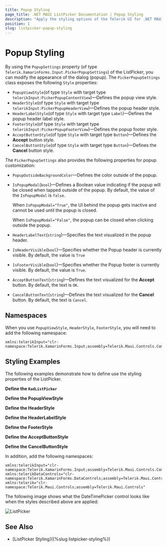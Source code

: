 ```yaml
---
title: Popup Styling
page_title: .NET MAUI ListPicker Documentation | Popup Styling
description: "Apply the styling options of the Telerik UI for .NET MAUI ListPicker Popup."
position: 1
slug: listpicker-popup-styling
---
```


# Popup Styling

By using the `PopupSettings` property (of type `Telerik.XamarinForms.Input.PickerPopupSettings`) of the ListPicker, you can modify the appearance of the dialog (popup). The `PickerPopupSettings` class exposes the following `Style` properties:

* `PopupViewStyle`(of type `Style` with target type `telerikInput:PickerPopupContentView`)&mdash;Defines the popup view style.
* `HeaderStyle`(of type `Style` with target type `telerikInput:PickerPopupHeaderView`)&mdash;Defines the popup header style.
* `HeaderLabelStyle`(of type `Style` with target type `Label`)&mdash;Defines the popup header label style.
* `FooterStyle`(of type `Style` with target type `telerikInput:PickerPopupFooterView`)&mdash;Defines the popup footer style.
* `AcceptButtonStyle`(of type `Style` with target type `Button`)&mdash;Defines the **Accept** button style.
* `CancelButtonStyle`(of type `Style` with target type `Button`)&mdash;Defines the **Cancel** button style.


The `PickerPopupSettings` also provides the following properties for popup customization:


* `PopupOutsideBackgroundColor`&mdash;Defines the color outside of the popup.
* `IsPopupModal`(`bool`)&mdash;Defines a Boolean value indicating if the popup will be closed when tapped outside of the popup. By default, the value of the `IsPopupModal` is `false`.

	When `IsPopupModal="True"`, the UI behind the popup gets inactive and cannot be used until the popup is closed.

	When `IsPopupModal="False"`, the popup can be closed when clicking outside the popup. 	

* `HeaderLabelText`(`string`)&mdash;Specifies the text visualized in the popup header.
* `IsHeaderVisible`(`bool`)&mdash;Specifies whether the Popup header is currently visible. By default, the value is `True`
* `IsFooterVisible`(`bool`)&mdash;Specifies whether the Popup footer is currently visible. By default, the value is `True`.
* `AcceptButtonText`(`string`)&mdash;Defines the text visualized for the **Accept** button. By default, the text is `OK`.
* `CancelButtonText`(`string`)&mdash;Defines the text visualized for the **Cancel** button. By default, the text is `Cancel`.

## Namespaces

When you use `PopupViewStyle`, `HeaderStyle`, `FooterStyle`, you will need to add the following namespace:

```XAML
xmlns:telerikInput="clr-namespace:Telerik.XamarinForms.Input;assembly=Telerik.Maui.Controls.Compatibility"
```

## Styling Examples

The following examples demonstrate how to define use the styling properties of the ListPicker.

**Define the `RadListPicker`**

<snippet id='listpicker-features-styling' />

**Define the PopupViewStyle**

<snippet id='listpicker-style-popupview-style' />

**Define the HeaderStyle**

<snippet id='listpicker-style-header-style' />

**Define the HeaderLabelStyle**

<snippet id='listpicker-style-header-label-style' />

**Define the FooterStyle**

<snippet id='listpicker-style-footer-style' />

**Define the AcceptButtonStyle**

<snippet id='listpicker-style-accept-button-style' />

**Define the CancelButtonStyle**

<snippet id='listpicker-style-cancel-button-style' />


In addition, add the following namespaces:

 ```XAML
xmlns:telerikInput="clr-namespace:Telerik.XamarinForms.Input;assembly=Telerik.Maui.Controls.Compatibility"
xmlns:telerikDataControls="clr-namespace:Telerik.XamarinForms.DataControls;assembly=Telerik.Maui.Controls.Compatibility"
xmlns:telerik="clr-namespace:Telerik.Maui.Controls;assembly=Telerik.Maui.Controls"
 ```


The following image shows what the DateTimePicker control looks like when the styles described above are applied:

![ListPicker](../images/datetimepicker_style.png)

## See Also

- [ListPicker Styling]({%slug listpicker-styling%})
